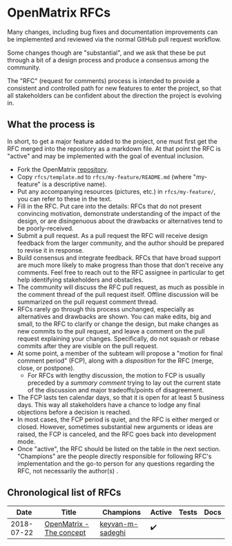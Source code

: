 # OpenMatrix RFCs
[OpenMatrix RFCs]: #openmatrix-rfcs

Many changes, including bug fixes and documentation improvements can be
implemented and reviewed via the normal GitHub pull request workflow.

Some changes though are "substantial", and we ask that these be put through
a bit of a design process and produce a consensus among the community.

The "RFC" (request for comments) process is intended to provide a consistent
and controlled path for new features to enter the project, so that all
stakeholders can be confident about the direction the project is evolving in.


## What the process is
[What the process is]: #what-the-process-is

In short, to get a major feature added to the project, one must first get the RFC
merged into the repository as a markdown file. At that point the RFC is
"active" and may be implemented with the goal of eventual inclusion.


  - Fork the OpenMatrix
    [repository](https://github.com/PsychoMinions/OpenMatrix).
  - Copy `rfcs/template.md` to `rfcs/my-feature/README.md` (where "my-feature"
    is a descriptive name).
  - Put any accompanying resources (pictures, etc.) in `rfcs/my-feature/`, you
    can refer to these in the text.
  - Fill in the RFC. Put care into the details: RFCs that do not present
    convincing motivation, demonstrate understanding of the impact of the
    design, or are disingenuous about the drawbacks or alternatives tend to be
    poorly-received.
  - Submit a pull request. As a pull request the RFC will receive design
    feedback from the larger community, and the author should be prepared to
    revise it in response.  
  - Build consensus and integrate feedback. RFCs that have broad support are
    much more likely to make progress than those that don't receive any
    comments. Feel free to reach out to the RFC assignee in particular to get
    help identifying stakeholders and obstacles.
  - The community will discuss the RFC pull request, as much as possible in the
    comment thread of the pull request itself. Offline discussion will be
    summarized on the pull request comment thread.
  - RFCs rarely go through this process unchanged, especially as alternatives
    and drawbacks are shown. You can make edits, big and small, to the RFC to
    clarify or change the design, but make changes as new commits to the pull
    request, and leave a comment on the pull request explaining your changes.
    Specifically, do not squash or rebase commits after they are visible on the
    pull request.
  - At some point, a member of the subteam will propose a "motion for final
    comment period" (FCP), along with a *disposition* for the RFC (merge, close,
    or postpone).
    - For RFCs with lengthy discussion, the motion to FCP is usually preceded by
      a *summary comment* trying to lay out the current state of the discussion
      and major tradeoffs/points of disagreement.
  - The FCP lasts ten calendar days, so that it is open for at least 5 business
    days. This way all
    stakeholders have a chance to lodge any final objections before a decision
    is reached.
  - In most cases, the FCP period is quiet, and the RFC is either merged or
    closed. However, sometimes substantial new arguments or ideas are raised,
    the FCP is canceled, and the RFC goes back into development mode.
  - Once "active", the RFC should be listed on the table in the next section.
    "Champions" are the people directly responsible for following RFC's
    implementation and the go-to person for any questions regarding the RFC,
    not necessarily the author(s) .

## Chronological list of RFCs
[Chronological list of RFCs]: #openmatrix-rfc-list

| Date       | Title                    | Champions   | Active | Tests | Docs |
| ---------- | ------------------------ | ----------- | ------ | ----- | ---- |
| 2018-07-22 | [OpenMatrix - The concept](https://github.com/PsychoMinions/OpenMatrix/blob/master/rfcs/openmatrix-conception) | [keyvan-m-sadeghi](https://github.com/keyvan-m-sadeghi) | :heavy_check_mark: | | |
